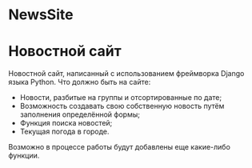 # NewsSite

# Новостной сайт


Новостной сайт, написанный с использованием фреймворка Django языка Python.
Что должно быть на сайте:
- Новости, разбитые на группы и отсортированные по дате;
- Возможность создавать свою собственную новость путём заполнения определённой формы;
- Функция поиска новостей;
- Текущая погода в городе.

Возможно в процессе работы будут добавлены еще какие-либо функции. 
